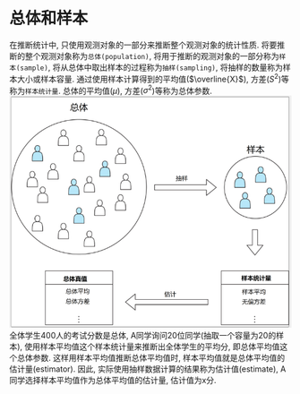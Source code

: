 # 总体和样本

在推断统计中, 只使用观测对象的一部分来推断整个观测对象的统计性质. 将要推断的整个观测对象称为`总体(population)`, 将用于推断的观测对象的一部分称为`样本(sample)`, 将从总体中取出样本的过程称为`抽样(sampling)`, 将抽样的数量称为样本大小或样本容量. 通过使用样本计算得到的平均值($\overline{X}$), 方差($S^2$)等称为`样本统计量`. 总体的平均值($\mu$), 方差($\sigma^2$)等称为总体参数.
![](./statistic_总体和样本/1.png)
全体学生400人的考试分数是总体, A同学询问20位同学(抽取一个容量为20的样本), 使用样本平均值这个样本统计量来推断出全体学生的平均分, 即总体平均值这个总体参数.
这样用样本平均值推断总体平均值时, 样本平均值就是总体平均值的估计量(estimator). 因此, 实际使用抽样数据计算的结果称为估计值(estimate), A同学选择样本平均值作为总体平均值的估计量, 估计值为x分.



